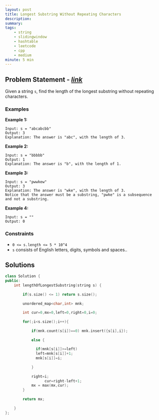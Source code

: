 ```yaml
---
layout: post
title: Longest Substring Without Repeating Characters
description: 
summary: 
tags:
    - string
    - slidingwindow
    - hashtable
    - leetcode
    - cpp
    - medium
minute: 5 min
---
```


## Problem Statement - [*link*](https://leetcode.com/problems/longest-substring-without-repeating-characters/)
Given a string `s`, find the length of the longest substring without repeating characters.

### Examples
**Example 1:**  
```
Input: s = "abcabcbb"
Output: 3
Explanation: The answer is "abc", with the length of 3.
```

**Example 2:**  
```
Input: s = "bbbbb"
Output: 1
Explanation: The answer is "b", with the length of 1.
```

**Example 3:**  
```
Input: s = "pwwkew"
Output: 3
Explanation: The answer is "wke", with the length of 3.
Notice that the answer must be a substring, "pwke" is a subsequence and not a substring.
```

**Example 4:**  
```
Input: s = ""
Output: 0
```

### Constraints
+ `0 <= s.length <= 5 * 10^4`
+ `s` consists of English letters, digits, symbols and spaces..

## Solutions
```cpp
class Solution {
public:
    int lengthOfLongestSubstring(string s) {
      
        if(s.size() <= 1) return s.size();
      
        unordered_map<char,int> mnk;
      
        int cur=0,mx=0,left=0,right=0,i=0;
      
        for(;i<s.size();i++){
          
            if(mnk.count(s[i])==0) mnk.insert({s[i],i});
          
            else {
              
              if(mnk[s[i]]>=left)
              left=mnk[s[i]]+1;
              mnk[s[i]]=i;
              
            }
            			
            right=i;
			      cur=right-left+1;
            mx = max(mx,cur);
        }
      
        return mx;
      
    }
};
```
